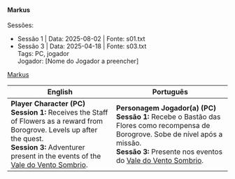 #### Markus

Sessões:  
- Sessão 1 | Data: 2025-08-02 | Fonte: s01.txt  
- Sessão 3 | Data: 2025-04-18 | Fonte: s03.txt  
Tags: PC, jogador  
Jogador: [Nome do Jogador a preencher]

[Markus](markus.png)

| English | Português |
|---------|-----------|
| **Player Character (PC)**<br>**Session 1:** Receives the Staff of Flowers as a reward from Borogrove. Levels up after the quest.<br>**Session 3:** Adventurer present in the events of the [Vale do Vento Sombrio](vale_do_vento_sombrio.md). | **Personagem Jogador(a) (PC)**<br>**Sessão 1:** Recebe o Bastão das Flores como recompensa de Borogrove. Sobe de nível após a missão.<br>**Sessão 3:** Presente nos eventos do [Vale do Vento Sombrio](vale_do_vento_sombrio.md). |
